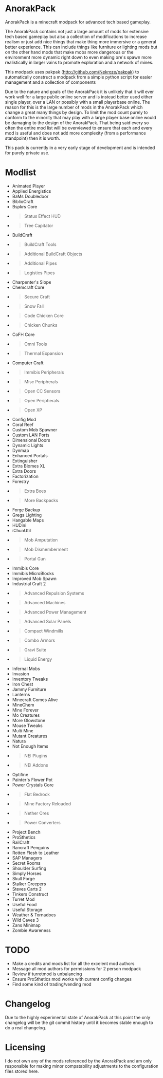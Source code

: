AnorakPack
==========

AnorakPack is a minecraft modpack for advanced tech based gameplay.

The AnorakPack contains not just a large amount of mods for extensive tech based gameplay but also a collection of modifications to increase realism or just add nice things that make thing more immersive or a general better experience. This can include things like furniture or lighting mods but on the other hand mods that make mobs more dangerous or the environment more dynamic right down to even making ore's spawn more realistically in larger vains to promote exploration and a network of mines.

This modpack uses pakpak (http://github.com/Nekroze/pakpak) to automatically construct a modpack from a simple python script for easier management and a collection of components

Due to the nature and goals of the AnorakPack it is unlikely that it will ever work well for a large public online server and is instead better used either single player, over a LAN or possibly with a small playerbase online. The reason for this is the large number of mods in the AnorakPack which change a great many things by design. To limit the mod count purely to conform to the minority that may play with a large player base online would be damaging to the design of the AnorakPack. That being said every so often the entire mod list will be overviewed to ensure that each and every mod is useful and does not add more complexity (from a performance standpoint) then it is worth.

This pack is currently in a very early stage of development and is intended for purely private use.

Modlist
=======

 - Animated Player
 - Applied Energistics
 - BaMs Doubledoor
 - BiblioCraft
 - Bspkrs Core
 * >	Status Effect HUD
 * >	Tree Capitator
 - BuildCraft
 * >	BuildCraft Tools
 * >	Additional BuildCraft Objects
 * >	Additional Pipes
 * >	Logistics Pipes
 - Charpenter's Slope
 - Chemcraft Core
 * >	Secure Craft
 * >	Snow Fall
 * >	Code Chicken Core
 * >	Chicken Chunks
 - CoFH Core
 * >	Omni Tools
 * >	Thermal Expansion
 - Computer Craft
 * >	Immibis Peripherals
 * >	Misc Peripherals
 * >	Open CC Sensors
 * >	Open Peripherals
 * >	Open XP
 - Config Mod
 - Coral Reef
 - Custom Mob Spawner
 - Custom LAN Ports
 - Dimensional Doors
 - Dynamic Lights
 - Dynmap
 - Enhanced Portals
 - Extinguisher
 - Extra Biomes XL
 - Extra Doors
 - Factorization
 - Forestry
 * >	Extra Bees
 * >	More Backpacks
 - Forge Backup
 - Gregs Lighting
 - Hangable Maps
 - HUDini
 - iChunUtil
 * >	Mob Amputation
 * >	Mob Dismemberment
 * >	Portal Gun
 - Immibis Core
 - Immibis MicroBlocks
 - Improved Mob Spawn
 - Industrial Craft 2
 * >	Advanced Repulsion Systems
 * >	Advanced Machines
 * >	Advanced Power Management
 * >	Advanced Solar Panels
 * >	Compact Windmills
 * >	Combo Armors
 * >	Gravi Suite
 * >	Liquid Energy
 - Infernal Mobs
 - Invasion
 - Inventory Tweaks
 - Iron Chest
 - Jammy Furniture
 - Lanterns
 - Minecraft Comes Alive
 - MineChem
 - Mine Forever
 - Mo Creatures
 - More Glowstone
 - Mouse Tweaks
 - Multi Mine
 - Mutant Creatures
 - Natura
 - Not Enough Items
 * >	NEI Plugins
 * >	NEI Addons
 - Optifine
 - Painter's Flower Pot
 - Power Crystals Core
 * >	Flat Bedrock
 * >	Mine Factory Reloaded
 * >	Nether Ores
 * >	Power Converters
 - Project Bench
 - ProSthetics
 - RailCraft
 - Rancraft Penguins
 - Rotten Flesh to Leather
 - SAP Managers
 - Secret Rooms
 - Shoulder Surfing
 - Simply Horses
 - Skull Forge
 - Stalker Creepers
 - Steves Carts 2
 - Tinkers Construct
 - Turret Mod
 - Useful Food
 - Useful Storage
 - Weather & Tornadoes
 - Wild Caves 3
 - Zans Minimap
 - Zombie Awareness

TODO
====

 - Make a credits and mods list for all the excelent mod authors
 - Message all mod authors for permissions for 2 person modpack
 - Review if turretmod is unbalancing
 - Ensure ProSthetics mod works with current config changes
 - Find some kind of trading/vending mod

Changelog
=========

Due to the highly experimental state of AnorakPack at this point the only changelog will be the git commit history until it becomes stable enough to do a real changelog.

Licensing
=========

I do not own any of the mods referenced by the AnorakPack and am only responsible for making minor compatability adjustments to the configuration files stored here.
